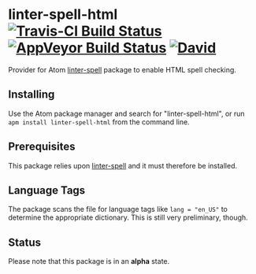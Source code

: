 # linter-spell-html [![Travis-CI Build Status](https://img.shields.io/travis/yitzchak/linter-spell-html/master.svg?label=Linux/OSX%20build)](https://travis-ci.org/yitzchak/linter-spell-html) [![AppVeyor Build Status](https://img.shields.io/appveyor/ci/yitzchak/linter-spell-html/master.svg?label=Windows%20build)](https://ci.appveyor.com/project/yitzchak/linter-spell-html) [![David](https://img.shields.io/david/yitzchak/linter-spell-html.svg)](https://david-dm.org/yitzchak/linter-spell-html)

Provider for Atom [linter-spell](https://atom.io/packages/linter-spell) package
to enable HTML spell checking.

## Installing

Use the Atom package manager and search for "linter-spell-html", or run
`apm install linter-spell-html` from the command line.

## Prerequisites

This package relies upon [linter-spell](https://atom.io/packages/linter-spell)
and it must therefore be installed.

## Language Tags

The package scans the file for language tags like `lang = "en_US"` to
determine the appropriate dictionary. This is still very preliminary, though.

## Status

Please note that this package is in an **alpha** state.

